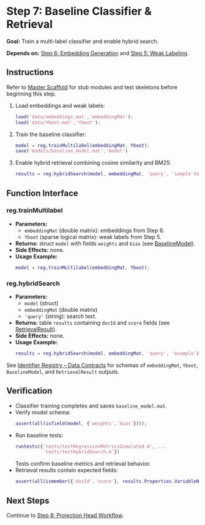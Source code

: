 # Step 7: Baseline Classifier & Retrieval

**Goal:** Train a multi-label classifier and enable hybrid search.

**Depends on:** [Step 6: Embedding Generation](step06_embedding_generation.md) and [Step 5: Weak Labeling](step05_weak_labeling.md).

## Instructions
Refer to [Master Scaffold](master_scaffold.md) for stub modules and test skeletons before beginning this step.

1. Load embeddings and weak labels:
   ```matlab
   load('data/embeddings.mat','embeddingMat');
   load('data/Yboot.mat','Yboot');
   ```
2. Train the baseline classifier:
   ```matlab
   model = reg.trainMultilabel(embeddingMat, Yboot);
   save('models/baseline_model.mat','model')
   ```
3. Enable hybrid retrieval combining cosine similarity and BM25:
   ```matlab
   results = reg.hybridSearch(model, embeddingMat, 'query', 'sample text');
   ```

## Function Interface

### reg.trainMultilabel
- **Parameters:**
  - `embeddingMat` (double matrix): embeddings from Step 6.
  - `Yboot` (sparse logical matrix): weak labels from Step 5.
- **Returns:** struct `model` with fields `weights` and `bias` (see [BaselineModel](identifier_registry.md#baselinemodel)).
- **Side Effects:** none.
- **Usage Example:**
  ```matlab
  model = reg.trainMultilabel(embeddingMat, Yboot);
  ```

### reg.hybridSearch
- **Parameters:**
  - `model` (struct)
  - `embeddingMat` (double matrix)
  - `'query'` (string): search text.
- **Returns:** table `results` containing `docId` and `score` fields (see [RetrievalResult](identifier_registry.md#retrievalresult)).
- **Side Effects:** none.
- **Usage Example:**
  ```matlab
  results = reg.hybridSearch(model, embeddingMat, 'query', 'example');
  ```

See [Identifier Registry – Data Contracts](identifier_registry.md#data-contracts) for schemas of `embeddingMat`, `Yboot`, `BaselineModel`, and `RetrievalResult` outputs.


## Verification
- Classifier training completes and saves `baseline_model.mat`.
- Verify model schema:
  ```matlab
  assert(all(isfield(model, {'weights','bias'})));
  ```
- Run baseline tests:
  ```matlab
  runtests({'tests/testRegressionMetricsSimulated.m', ...
            'tests/testHybridSearch.m'})
  ```
  Tests confirm baseline metrics and retrieval behavior.
- Retrieval results contain expected fields:
  ```matlab
  assert(all(ismember({'docId','score'}, results.Properties.VariableNames)));
  ```

## Next Steps
Continue to [Step 8: Projection Head Workflow](step08_projection_head.md).
